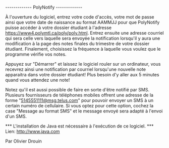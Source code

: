 -------------  PolyNotify  -------------

À l'ouverture du logiciel, entrez votre code d'accès, votre mot de passe ainsi que votre date de naissance
au format AAMMJJ pour que PolyNotify puisse accéder à votre dossier étudiant à l'adresse https://www4.polymtl.ca/poly/poly.html.
Entrez ensuite une adresse courriel qui sera celle vers laquelle sera envoyée la notification lorsqu'il y aura une modification
à la page des notes finales du trimestre de votre dossier étudiant. Finalement, choisissez la fréquence à laquelle vous voulez
que le programme vérifie vos notes.

Appuyez sur "Démarrer" et laissez le logiciel rouler sur un ordinateur, vous recevrez ainsi une notification par courriel
lorsqu'une nouvelle note apparaitra dans votre dossier étudiant! Plus besoin d'y aller aux 5 minutes quand vous attendez une note!

Notez qu'il est aussi possible de faire en sorte d'être notifié par SMS. Plusieurs fournisseurs de téléphones mobiles offrent
une adresse de la forme "5145551111@msg.telus.com" pour pouvoir envoyer un SMS à un certain numéro de cellulaire. Si vous optez
pour cette option, cochez la case "Message au format SMS" et le message envoyé sera adapté à l'envoi d'un SMS.

*** L'installation de Java est nécessaire à l'exécution de ce logiciel. ***
Lien: http://www.java.com
    
    
Par Olivier Drouin
